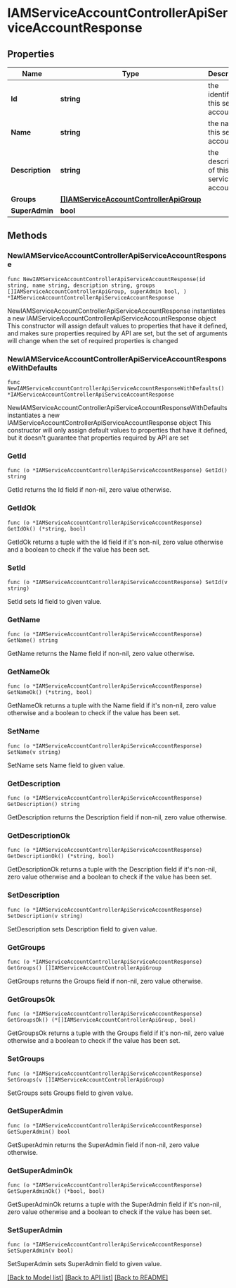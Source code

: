 # IAMServiceAccountControllerApiServiceAccountResponse

## Properties

Name | Type | Description | Notes
------------ | ------------- | ------------- | -------------
**Id** | **string** | the identifier of this service account. | 
**Name** | **string** | the name of this service account. | 
**Description** | **string** | the description of this service account. | 
**Groups** | [**[]IAMServiceAccountControllerApiGroup**](IAMServiceAccountControllerApiGroup.md) |  | 
**SuperAdmin** | **bool** |  | 

## Methods

### NewIAMServiceAccountControllerApiServiceAccountResponse

`func NewIAMServiceAccountControllerApiServiceAccountResponse(id string, name string, description string, groups []IAMServiceAccountControllerApiGroup, superAdmin bool, ) *IAMServiceAccountControllerApiServiceAccountResponse`

NewIAMServiceAccountControllerApiServiceAccountResponse instantiates a new IAMServiceAccountControllerApiServiceAccountResponse object
This constructor will assign default values to properties that have it defined,
and makes sure properties required by API are set, but the set of arguments
will change when the set of required properties is changed

### NewIAMServiceAccountControllerApiServiceAccountResponseWithDefaults

`func NewIAMServiceAccountControllerApiServiceAccountResponseWithDefaults() *IAMServiceAccountControllerApiServiceAccountResponse`

NewIAMServiceAccountControllerApiServiceAccountResponseWithDefaults instantiates a new IAMServiceAccountControllerApiServiceAccountResponse object
This constructor will only assign default values to properties that have it defined,
but it doesn't guarantee that properties required by API are set

### GetId

`func (o *IAMServiceAccountControllerApiServiceAccountResponse) GetId() string`

GetId returns the Id field if non-nil, zero value otherwise.

### GetIdOk

`func (o *IAMServiceAccountControllerApiServiceAccountResponse) GetIdOk() (*string, bool)`

GetIdOk returns a tuple with the Id field if it's non-nil, zero value otherwise
and a boolean to check if the value has been set.

### SetId

`func (o *IAMServiceAccountControllerApiServiceAccountResponse) SetId(v string)`

SetId sets Id field to given value.


### GetName

`func (o *IAMServiceAccountControllerApiServiceAccountResponse) GetName() string`

GetName returns the Name field if non-nil, zero value otherwise.

### GetNameOk

`func (o *IAMServiceAccountControllerApiServiceAccountResponse) GetNameOk() (*string, bool)`

GetNameOk returns a tuple with the Name field if it's non-nil, zero value otherwise
and a boolean to check if the value has been set.

### SetName

`func (o *IAMServiceAccountControllerApiServiceAccountResponse) SetName(v string)`

SetName sets Name field to given value.


### GetDescription

`func (o *IAMServiceAccountControllerApiServiceAccountResponse) GetDescription() string`

GetDescription returns the Description field if non-nil, zero value otherwise.

### GetDescriptionOk

`func (o *IAMServiceAccountControllerApiServiceAccountResponse) GetDescriptionOk() (*string, bool)`

GetDescriptionOk returns a tuple with the Description field if it's non-nil, zero value otherwise
and a boolean to check if the value has been set.

### SetDescription

`func (o *IAMServiceAccountControllerApiServiceAccountResponse) SetDescription(v string)`

SetDescription sets Description field to given value.


### GetGroups

`func (o *IAMServiceAccountControllerApiServiceAccountResponse) GetGroups() []IAMServiceAccountControllerApiGroup`

GetGroups returns the Groups field if non-nil, zero value otherwise.

### GetGroupsOk

`func (o *IAMServiceAccountControllerApiServiceAccountResponse) GetGroupsOk() (*[]IAMServiceAccountControllerApiGroup, bool)`

GetGroupsOk returns a tuple with the Groups field if it's non-nil, zero value otherwise
and a boolean to check if the value has been set.

### SetGroups

`func (o *IAMServiceAccountControllerApiServiceAccountResponse) SetGroups(v []IAMServiceAccountControllerApiGroup)`

SetGroups sets Groups field to given value.


### GetSuperAdmin

`func (o *IAMServiceAccountControllerApiServiceAccountResponse) GetSuperAdmin() bool`

GetSuperAdmin returns the SuperAdmin field if non-nil, zero value otherwise.

### GetSuperAdminOk

`func (o *IAMServiceAccountControllerApiServiceAccountResponse) GetSuperAdminOk() (*bool, bool)`

GetSuperAdminOk returns a tuple with the SuperAdmin field if it's non-nil, zero value otherwise
and a boolean to check if the value has been set.

### SetSuperAdmin

`func (o *IAMServiceAccountControllerApiServiceAccountResponse) SetSuperAdmin(v bool)`

SetSuperAdmin sets SuperAdmin field to given value.



[[Back to Model list]](../README.md#documentation-for-models) [[Back to API list]](../README.md#documentation-for-api-endpoints) [[Back to README]](../README.md)


